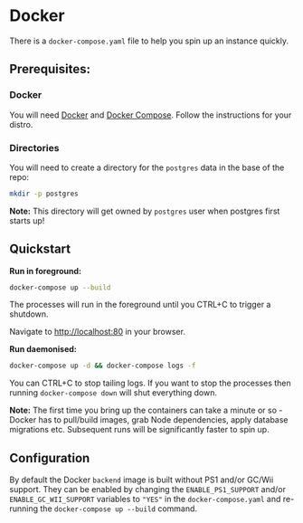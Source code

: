 # Docker

There is a `docker-compose.yaml` file to help you spin up an instance quickly.

## Prerequisites:

### Docker

You will need [Docker](https://docs.docker.com/get-docker/) and [Docker Compose](https://docs.docker.com/compose/install/). Follow the instructions for your distro.

### Directories

You will need to create a directory for the `postgres` data in the base of the repo:

```sh
mkdir -p postgres
```

**Note:** This directory will get owned by `postgres` user when postgres first starts up!

## Quickstart

**Run in foreground:**

```sh
docker-compose up --build
```

The processes will run in the foreground until you CTRL+C to trigger a shutdown.

Navigate to [http://localhost:80](http://localhost:80) in your browser.


**Run daemonised:**

```sh
docker-compose up -d && docker-compose logs -f
```
You can CTRL+C to stop tailing logs. If you want to stop the processes then running `docker-compose down` will shut everything down.

**Note:** The first time you bring up the containers can take a minute or so - Docker has to pull/build images, grab Node dependencies, apply database migrations etc. Subsequent runs will be significantly faster to spin up.


## Configuration

By default the Docker `backend` image is built without PS1 and/or GC/Wii support. They can be enabled by changing the `ENABLE_PS1_SUPPORT` and/or `ENABLE_GC_WII_SUPPORT` variables to `"YES"` in the `docker-compose.yaml` and re-running the `docker-compose up --build` command.
